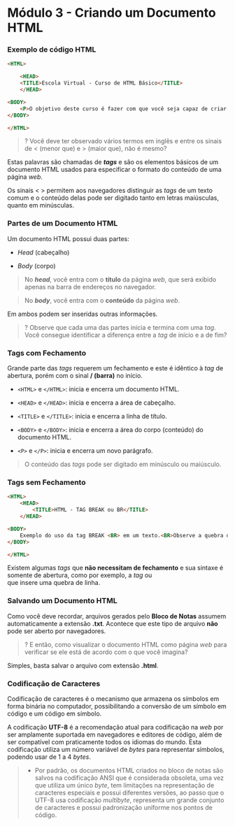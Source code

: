 # Módulo 3 - Criando um Documento HTML

### Exemplo de código HTML

```html
<HTML>

	<HEAD>
	<TITLE>Escola Virtual - Curso de HTML Básico</TITLE>
	</HEAD>

<BODY>
	<P>O objetivo deste curso é fazer com que você seja capaz de criar páginas <I>web</I>, utilizando a linguagem de marcação HTML.</P>
</BODY>

</HTML>
````

> ? Você deve ter observado vários termos em inglês e entre os sinais de < (menor que) e > (maior que), não é mesmo?

Estas palavras são chamadas de ***tags*** e são os elementos básicos de um documento HTML usados para especificar o formato do conteúdo de uma página *web*.

Os sinais < > permitem aos navegadores distinguir as *tags* de um texto comum e o conteúdo delas pode ser digitado tanto em letras maiúsculas, quanto em minúsculas.

### Partes de um Documento HTML

Um documento HTML possui duas partes:

- *Head* (cabeçalho)

- *Body* (corpo)

> No ***head***, você entra com o **título** da página *web*, que será exibido apenas na barra de endereços no navegador.

> No ***body***, você entra com o **conteúdo** da página *web*.

Em ambos podem ser inseridas outras informações.

> ? Observe que cada uma das partes inicia e termina com uma *tag*. Você consegue identificar a diferença entre a *tag* de início e a de fim?

### Tags com Fechamento

Grande parte das *tags* requerem um fechamento e este é idêntico à *tag* de abertura, porém com o sinal **/ (barra)** no início.

- `<HTML>` e `</HTML>`: inicia e encerra um documento HTML.

- `<HEAD>` e `</HEAD>`: inicia e encerra a área de cabeçalho.

- `<TITLE>` e `</TITLE>`: inicia e encerra a linha de título.

- `<BODY>` e `</BODY>`: inicia e encerra a área do corpo (conteúdo) do documento HTML.

- `<P>` e `</P>`: inicia e encerra um novo parágrafo.

> O conteúdo das *tags* pode ser digitado em minúsculo ou maiúsculo.

### Tags sem Fechamento

```html
<HTML>
	<HEAD>
		<TITLE>HTML - TAG BREAK ou BR</TITLE>
	</HEAD>

<BODY>
	Exemplo do uso da tag BREAK <BR> em um texto.<BR>Observe a quebra de linha.
</BODY>

</HTML>
```

Existem algumas *tags* que **não necessitam de fechamento** e sua sintaxe é somente de abertura, como por exemplo, a *tag* ***<Break>*** ou ***<BR>*** que insere uma quebra de linha.

### Salvando um Documento HTML

Como você deve recordar, arquivos gerados pelo **Bloco de Notas** assumem automaticamente a extensão **.txt**. Acontece que este tipo de arquivo **não** pode ser aberto por navegadores.

> ? E então, como visualizar o documento HTML como página *web* para verificar se ele está de acordo com o que você imagina?

Simples, basta salvar o arquivo com extensão **.html**.

### Codificação de Caracteres

Codificação de caracteres é o mecanismo que armazena os símbolos em forma binária no computador, possibilitando a conversão de um símbolo em código e um código em símbolo.

A codificação **UTF-8** é a recomendação atual para codificação na *web* por ser amplamente suportada em navegadores e editores de código, além de ser compatível com praticamente todos os idiomas do mundo. Esta codificação utiliza um número variável de *bytes* para representar símbolos, podendo usar de 1 a 4 *bytes*.

> + Por padrão, os documentos HTML criados no bloco de notas são salvos na codificação ANSI que é considerada obsoleta, uma vez que utiliza um único *byte*, tem limitações na representação de caracteres especiais e possui diferentes versões, ao passo que o UTF-8 usa codificação *multibyte*, representa um grande conjunto de caracteres e possui padronização uniforme nos pontos de código.

